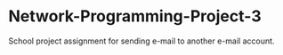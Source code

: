 # Network-Programming-Project-3
School project assignment for sending e-mail to another e-mail account.
